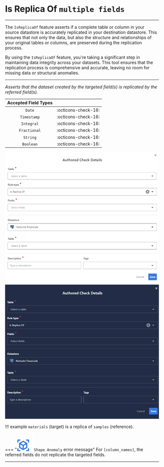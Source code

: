 # Is Replica Of <spam id='multiple-fields'>`multiple fields`</spam>
---

The `IsReplicaOf` feature asserts if a complete table or column in your source datastore is accurately replicated in your destination datastore. This ensures that not only the data, but also the structure and relationships of your original tables or columns, are preserved during the replication process.

By using the `IsReplicaOf` feature, you're taking a significant step in maintaining data integrity across your datasets. This tool ensures that the replication process is comprehensive and accurate, leaving no room for missing data or structural anomalies.

---

*Asserts that the dataset created by the targeted field(s) is replicated by the referred field(s).*

| Accepted Field Types   |                      |
| :--------------------: | :------------------: |
| `Date`                 | :octicons-check-16:   |
| `Timestamp`            | :octicons-check-16:   |
| `Integral`             | :octicons-check-16:   |
| `Fractional`           | :octicons-check-16:   |
| `String`               | :octicons-check-16:   |
| `Boolean`              | :octicons-check-16:   |

![Screenshot](../assets/checks/rule-types/is-replica-of-check-light.png#only-light)
![Screenshot](../assets/checks/rule-types/is-replica-of-check-dark.png#only-dark)


!!! example
    `materials` (target) is a replica of `samples` (reference).


=== "![Screenshot](../assets/checks/rule-types/icons/icon-shape-anomaly-dark.svg)`Shape Anomaly` error message"
    For `[column_names]`, the referred fields do not replicate the targeted fields.



---